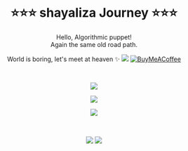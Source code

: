 <div align="center">
<h1>⭐⭐⭐ shayaliza Journey ⭐⭐⭐</h1>
Hello, Algorithmic puppet! <br>
Again the same old road path.<br>
World is boring, let's meet at heaven ✨

  <div style="display: inline-block; text-align: right;">
   
   ![](https://komarev.com/ghpvc/?username=shayaliza)
  [![BuyMeACoffee](https://img.shields.io/badge/Buy%20Me%20a%20Coffee-ffdd00?style=for-the-badge&logo=buy-me-a-coffee&logoColor=black)](https://buymeacoffee.com/shayaliza) 
   
    
  </div>


   
</div>

  <br/>

<p align="center">
 <img src="https://skillicons.dev/icons?i=c,cs,cpp,py,js,ts" />
</p>
<p align="center">
 <img src="https://skillicons.dev/icons?i=html,css,react,redux,nextjs,tailwind,bootstrap" />
</p>
<p align="center">
 <img src="https://skillicons.dev/icons?i=mongodb,mysql,nodejs,express,prisma,firebase,figma,postman" />
</p>

 <br/>

<p  align="center"; margin= "auto"; justify-content= "center"; >
  <img align="center" src="https://github-readme-stats.vercel.app/api/top-langs/?username=shayaliza&layout=pie&theme=rose&border_radius=5" />
  <img align="center" src="https://github-readme-stats.vercel.app/api?username=shayaliza&theme=rose&hide_border=false&include_all_commits=false&count_private=false&hide=contribs,prs&icons=true&rank_icon=github" />
</p>


